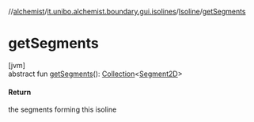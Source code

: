 //[alchemist](../../../index.md)/[it.unibo.alchemist.boundary.gui.isolines](../index.md)/[Isoline](index.md)/[getSegments](get-segments.md)

# getSegments

[jvm]\
abstract fun [getSegments](get-segments.md)(): [Collection](https://docs.oracle.com/javase/8/docs/api/java/util/Collection.html)<[Segment2D](../-segment2-d/index.md)>

#### Return

the segments forming this isoline
